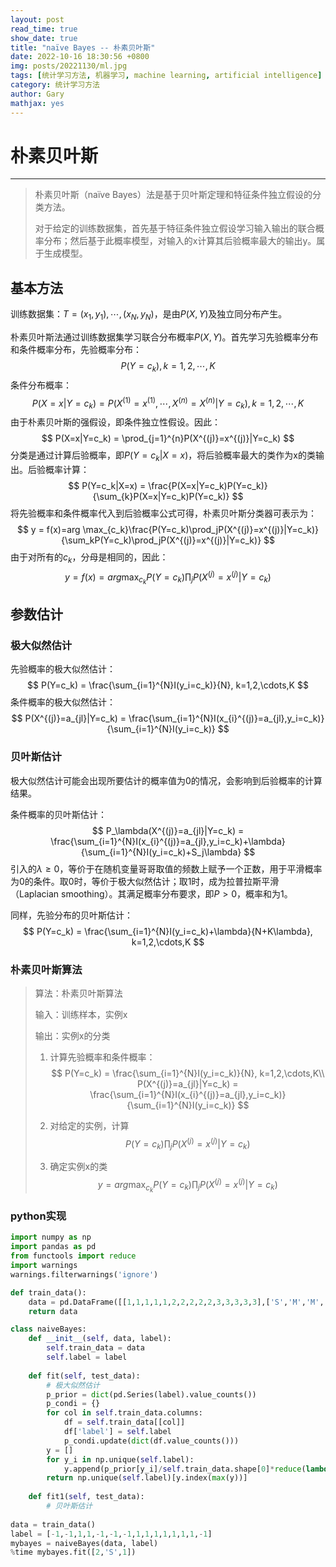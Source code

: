 ```yaml
---
layout: post
read_time: true
show_date: true
title: "naïve Bayes -- 朴素贝叶斯"
date: 2022-10-16 18:30:56 +0800
img: posts/20221130/ml.jpg
tags: [统计学习方法, 机器学习, machine learning, artificial intelligence]
category: 统计学习方法
author: Gary
mathjax: yes
---
```


# 朴素贝叶斯

---

> 朴素贝叶斯（naïve Bayes）法是基于贝叶斯定理和特征条件独立假设的分类方法。
>
> 对于给定的训练数据集，首先基于特征条件独立假设学习输入输出的联合概率分布；然后基于此概率模型，对输入的x计算其后验概率最大的输出y。属于生成模型。

## 基本方法

训练数据集：$T = {(x_1,y_1),\cdots,(x_N,y_N)}$，是由$P(X,Y)$及独立同分布产生。

朴素贝叶斯法通过训练数据集学习联合分布概率$P(X,Y)$。首先学习先验概率分布和条件概率分布，先验概率分布：
$$
P(Y=c_k),k = 1,2,\cdots,K
$$
条件分布概率：
$$
P(X=x|Y=c_k) = P(X^{(1)}=x^{(1)},\cdots,X^{(n)}=X^{(n)}|Y=c_k), k=1,2,\cdots,K
$$
由于朴素贝叶斯的强假设，即条件独立性假设。因此：
$$
P(X=x|Y=c_k) = \prod_{j=1}^{n}P(X^{(j)}=x^{(j)}|Y=c_k)
$$
分类是通过计算后验概率，即$P(Y=c_k|X=x)$，将后验概率最大的类作为x的类输出。后验概率计算：
$$
P(Y=c_k|X=x) = \frac{P(X=x|Y=c_k)P(Y=c_k)}{\sum_{k}P(X=x|Y=c_k)P(Y=c_k)}
$$
将先验概率和条件概率代入到后验概率公式可得，朴素贝叶斯分类器可表示为：
$$
y = f(x)=arg \max_{c_k}\frac{P(Y=c_k)\prod_jP(X^{(j)}=x^{(j)}|Y=c_k)}{\sum_kP(Y=c_k)\prod_jP(X^{(j)}=x^{(j)}|Y=c_k)}
$$
由于对所有的$c_k$，分母是相同的，因此：
$$
y = f(x)=arg \max_{c_k}P(Y=c_k)\prod_jP(X^{(j)}=x^{(j)}|Y=c_k)
$$

## 参数估计

### 极大似然估计

先验概率的极大似然估计：
$$
P(Y=c_k) = \frac{\sum_{i=1}^{N}I(y_i=c_k)}{N}, k=1,2,\cdots,K
$$
条件概率的极大似然估计：
$$
P(X^{(j)}=a_{jl}|Y=c_k) = \frac{\sum_{i=1}^{N}I(x_{i}^{(j)}=a_{jl},y_i=c_k)}{\sum_{i=1}^{N}I(y_i=c_k)}
$$

### 贝叶斯估计

极大似然估计可能会出现所要估计的概率值为0的情况，会影响到后验概率的计算结果。

条件概率的贝叶斯估计：
$$
P_\lambda(X^{(j)}=a_{jl}|Y=c_k) = \frac{\sum_{i=1}^{N}I(x_{i}^{(j)}=a_{jl},y_i=c_k)+\lambda}{\sum_{i=1}^{N}I(y_i=c_k)+S_j\lambda}
$$
引入的$\lambda\geq0$，等价于在随机变量哥哥取值的频数上赋予一个正数，用于平滑概率为0的条件。取0时，等价于极大似然估计；取1时，成为拉普拉斯平滑（Laplacian smoothing）。其满足概率分布要求，即$P>0$，概率和为1。

同样，先验分布的贝叶斯估计：
$$
P(Y=c_k) = \frac{\sum_{i=1}^{N}I(y_i=c_k)+\lambda}{N+K\lambda}, k=1,2,\cdots,K
$$


### 朴素贝叶斯算法

> 算法：朴素贝叶斯算法
>
> 输入：训练样本，实例x
>
> 输出：实例x的分类
>
> 1. 计算先验概率和条件概率：
>    $$
>    P(Y=c_k) = \frac{\sum_{i=1}^{N}I(y_i=c_k)}{N}, k=1,2,\cdots,K\\
>    P(X^{(j)}=a_{jl}|Y=c_k) = \frac{\sum_{i=1}^{N}I(x_{i}^{(j)}=a_{jl},y_i=c_k)}{\sum_{i=1}^{N}I(y_i=c_k)}
>    $$
>    
>
> 2. 对给定的实例，计算
>    $$
>    P(Y=c_k)\prod_jP(X^{(j)}=x^{(j)}|Y=c_k)
>    $$
>
> 3. 确定实例x的类
>    $$
>    y = arg \max_{c_k}P(Y=c_k)\prod_jP(X^{(j)}=x^{(j)}|Y=c_k)
>    $$

### python实现

```python
import numpy as np
import pandas as pd
from functools import reduce
import warnings
warnings.filterwarnings('ignore')

def train_data():
    data = pd.DataFrame([[1,1,1,1,1,2,2,2,2,2,3,3,3,3,3],['S','M','M','S','S','S','M','M','L','L','L','M','M','L','L'],[1,1,1,1,1,2,2,2,2,2,3,3,3,3,3][::-1]]).T
    return data

class naiveBayes:
    def __init__(self, data, label):
        self.train_data = data
        self.label = label
    
    def fit(self, test_data):
        # 极大似然估计
        p_prior = dict(pd.Series(label).value_counts())
        p_condi = {}
        for col in self.train_data.columns:
            df = self.train_data[[col]]
            df['label'] = self.label
            p_condi.update(dict(df.value_counts()))
        y = []
        for y_i in np.unique(self.label):
            y.append(p_prior[y_i]/self.train_data.shape[0]*reduce(lambda x0,x1:x0*x1,[p_condi[(i,y_i)]/p_prior[y_i] for i in test_data]))
        return np.unique(self.label)[y.index(max(y))]
    
    def fit1(self, test_data):
        # 贝叶斯估计
        
data = train_data()
label = [-1,-1,1,1,-1,-1,-1,1,1,1,1,1,1,1,-1]
mybayes = naiveBayes(data, label)
%time mybayes.fit([2,'S',1])
```

